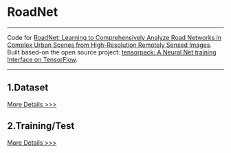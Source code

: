 # RoadNet

---------

Code for [RoadNet: Learning to Comprehensively Analyze Road Networks in Complex Urban Scenes from High-Resolution Remotely Sensed Images](https://ieeexplore.ieee.org/document/8506600). Built based-on the open source project: [tensorpack: A Neural Net training Interface on TensorFlow](https://github.com/tensorpack/tensorpack). 

---------

## 1.Dataset

[More Details >>>](../README.md)

## 2.Training/Test


 [More Details >>>](./examples/README.md)

